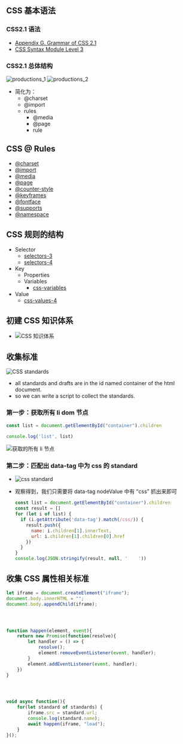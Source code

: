 <!--
 * @Description: Render
 * @version:
 * @Author: Brian
 * @Date: 2020年5月26日18:52:21
 * @LastEditors: Brian
 * @LastEditTime: 2020年5月26日18:52:21
 -->

## CSS 基本语法
### CSS2.1 语法
- [Appendix G. Grammar of CSS 2.1](https://www.w3.org/TR/CSS21/grammar.html#q25.0)
- [CSS Syntax Module Level 3](https://www.w3.org/TR/css-syntax-3/)


### CSS2.1 总体结构
![productions_1](http://p0.meituan.net/myvideodistribute/b9beefeab08a031d689d4e989de4c2f1197837.png)
![productions_2](http://p0.meituan.net/myvideodistribute/7340e333e43e235776839a2c00bfb982147104.png)

- 简化为：
	- @charset
	- @import
	- rules
		- @media
		- @page
		- rule


## CSS @ Rules
- [@charset](https://www.w3.org/TR/css-syntax-3/)
- [@import](https://www.w3.org/TR/css-cascade-4/)
- [@media](https://www.w3.org/TR/css3-conditional/)
- [@page](https://www.w3.org/TR/css-page-3/)
- [@counter-style](https://www.w3.org/TR/css-counter-styles-3/)
- [@keyframes](https://www.w3.org/TR/css-animations-1/)
- [@fontface](https://www.w3.org/TR/css-fonts-3/)
- [@supports](https://www.w3.org/TR/css3-conditional/)
- [@namespace](https://www.w3.org/TR/css-namespaces-3/)


## CSS 规则的结构
- Selector
	- [selectors-3](https://www.w3.org/TR/selectors-3/)
	- [selectors-4](https://www.w3.org/TR/selectors-4/)
- Key
	- Properties
	- Variables
		- [css-variables](https://www.w3.org/TR/css-variables/)
- Value
	- [css-values-4](https://www.w3.org/TR/css-values-4/)


## 初建 CSS 知识体系
- ![CSS 知识体系](http://p0.meituan.net/myvideodistribute/236b6afc66be8e7c1ea00a43b76d43a7259289.png)


## 收集标准
![CSS standards](http://p0.meituan.net/myvideodistribute/77c702cce890b37809d44d258837f1bd733569.png)


- all standards and drafts are in the id named container of the html document.
- so we can write a script to collect the standards.

### 第一步：获取所有 li dom 节点
	
	
```javascript
const list = document.getElementById("container").children
  
console.log('list', list)
``` 
![获取的所有 li 节点](http://p0.meituan.net/myvideodistribute/6cb3b64a2be23ea9ffce86db74757615120112.png)

### 第二步：匹配出 data-tag 中为 css 的 standard
- ![css standard](http://p1.meituan.net/myvideodistribute/3d1fb8e8198d5d5774cd861235d5682a314365.png)
- 观察得到，我们只需要将 data-tag nodeValue 中有 “css” 抓出来即可

	```javascript
	const list = document.getElementById("container").children
	const result = []
	for (let i of list) {
	  if (i.getAttribute('data-tag').match(/css/)) {
	    result.push({
	      name: i.children[1].innerText,
	      url: i.children[1].children[0].href
	    })
	  }
	}
	console.log(JSON.stringify(result, null, '    '))
	```


## 收集 CSS 属性相关标准

```javascript
let iframe = document.createElement("iframe");
document.body.innerHTML = "";
document.body.appendChild(iframe);




function happen(element, event){
    return new Promise(function(resolve){
        let handler = () => {
            resolve();
            element.removeEventListener(event, handler);
        }
        element.addEventListener(event, handler);
    })
}




void async function(){
    for(let standard of standards) {
        iframe.src = standard.url;
        console.log(standard.name);
        await happen(iframe, "load");
    }
}();
```
